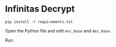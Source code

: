 # Infinitas Decrypt

`pip install -r requirements.txt`

Open the Python file and edit `enc_base` and `dec_base`.

Run.